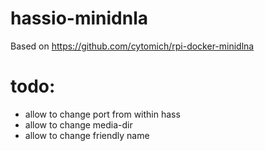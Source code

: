 # hassio-minidnla

Based on https://github.com/cytomich/rpi-docker-minidlna

# todo:
- allow to change port from within hass
- allow to change media-dir
- allow to change friendly name
